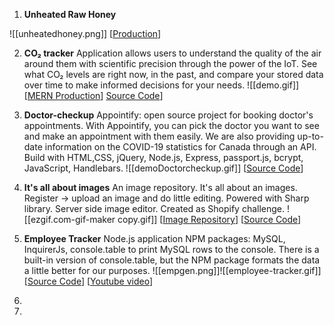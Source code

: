 
1. **Unheated Raw Honey**

![[unheatedhoney.png]]
[[Production](https://unheatedhoney.ca/landing)]

2. **CO₂ tracker** 
Application allows users to understand the quality of the air around them with scientific precision through the power of the IoT. See what CO₂ levels are right now, in the past, and compare your stored data over time to make informed decisions for your needs.
![[demo.gif]]
[[MERN Production](https://mern-co2-tracker.herokuapp.com/)]
[Source Code](https://github.com/DiLiubarets/MERN_CO2)]

3. **Doctor-checkup**
Appointify: open source project for booking doctor's appointments. With Appointify, you can pick the doctor you want to see and make an appointment with them easily. We are also providing up-to-date information on the COVID-19 statistics for Canada through an API. Build with HTML,CSS, jQuery, Node.js, Express, passport.js, bcrypt, JavaScript, Handlebars. ![[demoDoctorcheckup.gif]]
[[Source Code](https://github.com/DiLiubarets/Doctor-checkup)]
4. **It's all about images** An image repository. It's all about an images. Register -> upload an image and do little editing. Powered with Sharp library. Server side image editor. Created as Shopify challenge. ![[ezgif.com-gif-maker copy.gif]] [[Image Repository](https://its-all-about-your-image.herokuapp.com/)] [[Source Code](https://github.com/DiLiubarets/Shopify-challenge)]
5. **Employee Tracker** Node.js application NPM packages: MySQL, InquirerJs, console.table to print MySQL rows to the console. There is a built-in version of console.table, but the NPM package formats the data a little better for our purposes. ![[empgen.png]]![[employee-tracker.gif]] [[Source Code](https://github.com/DiLiubarets/employeeTracker/tree/bcb486e2f55b3794aae591deffec500b4e9430ff)] [[Youtube video](https://youtu.be/oWsuAmCK79s)]
6. 
7. 
